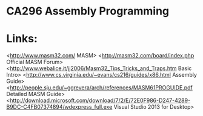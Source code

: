 # CA296 Assembly Programming

# Links:
<http://www.masm32.com/ MASM>
<http://masm32.com/board/index.php Official MASM Forum>
<http://www.webalice.it/jj2006/Masm32_Tips_Tricks_and_Traps.htm Basic Intro>
<http://www.cs.virginia.edu/~evans/cs216/guides/x86.html Assembly Guide>
<http://people.sju.edu/~ggrevera/arch/references/MASM61PROGUIDE.pdf Detailed MASM Guide>
<http://download.microsoft.com/download/7/2/E/72E0F986-D247-4289-B9DC-C4FB07374894/wdexpress_full.exe Visual Studio 2013 for Desktop>
